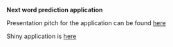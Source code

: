 __Next word prediction application__


Presentation pitch for the application can be found [here](http://rpubs.com/omdqvdev2/next_word_prediction)

Shiny application is [here](http://omdqvdev1.shinyapps.io/next_word_prediction)